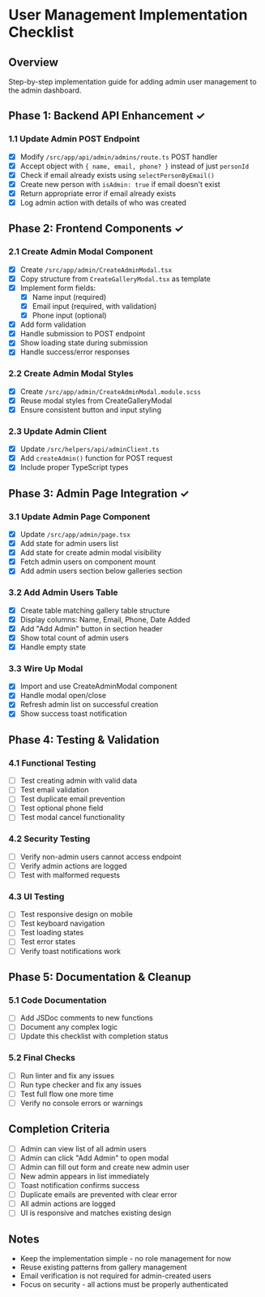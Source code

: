 # User Management Implementation Checklist

## Overview
Step-by-step implementation guide for adding admin user management to the admin dashboard.

## Phase 1: Backend API Enhancement ✓

### 1.1 Update Admin POST Endpoint
- [x] Modify `/src/app/api/admin/admins/route.ts` POST handler
- [x] Accept object with `{ name, email, phone? }` instead of just `personId`
- [x] Check if email already exists using `selectPersonByEmail()`
- [x] Create new person with `isAdmin: true` if email doesn't exist
- [x] Return appropriate error if email already exists
- [x] Log admin action with details of who was created

## Phase 2: Frontend Components ✓

### 2.1 Create Admin Modal Component
- [x] Create `/src/app/admin/CreateAdminModal.tsx`
- [x] Copy structure from `CreateGalleryModal.tsx` as template
- [x] Implement form fields:
  - [x] Name input (required)
  - [x] Email input (required, with validation)
  - [x] Phone input (optional)
- [x] Add form validation
- [x] Handle submission to POST endpoint
- [x] Show loading state during submission
- [x] Handle success/error responses

### 2.2 Create Admin Modal Styles
- [x] Create `/src/app/admin/CreateAdminModal.module.scss`
- [x] Reuse modal styles from CreateGalleryModal
- [x] Ensure consistent button and input styling

### 2.3 Update Admin Client
- [x] Update `/src/helpers/api/adminClient.ts`
- [x] Add `createAdmin()` function for POST request
- [x] Include proper TypeScript types

## Phase 3: Admin Page Integration ✓

### 3.1 Update Admin Page Component
- [x] Update `/src/app/admin/page.tsx`
- [x] Add state for admin users list
- [x] Add state for create admin modal visibility
- [x] Fetch admin users on component mount
- [x] Add admin users section below galleries section

### 3.2 Add Admin Users Table
- [x] Create table matching gallery table structure
- [x] Display columns: Name, Email, Phone, Date Added
- [x] Add "Add Admin" button in section header
- [x] Show total count of admin users
- [x] Handle empty state

### 3.3 Wire Up Modal
- [x] Import and use CreateAdminModal component
- [x] Handle modal open/close
- [x] Refresh admin list on successful creation
- [x] Show success toast notification

## Phase 4: Testing & Validation

### 4.1 Functional Testing
- [ ] Test creating admin with valid data
- [ ] Test email validation
- [ ] Test duplicate email prevention
- [ ] Test optional phone field
- [ ] Test modal cancel functionality

### 4.2 Security Testing
- [ ] Verify non-admin users cannot access endpoint
- [ ] Verify admin actions are logged
- [ ] Test with malformed requests

### 4.3 UI Testing
- [ ] Test responsive design on mobile
- [ ] Test keyboard navigation
- [ ] Test loading states
- [ ] Test error states
- [ ] Verify toast notifications work

## Phase 5: Documentation & Cleanup

### 5.1 Code Documentation
- [ ] Add JSDoc comments to new functions
- [ ] Document any complex logic
- [ ] Update this checklist with completion status

### 5.2 Final Checks
- [ ] Run linter and fix any issues
- [ ] Run type checker and fix any issues
- [ ] Test full flow one more time
- [ ] Verify no console errors or warnings

## Completion Criteria

- [ ] Admin can view list of all admin users
- [ ] Admin can click "Add Admin" to open modal
- [ ] Admin can fill out form and create new admin user
- [ ] New admin appears in list immediately
- [ ] Toast notification confirms success
- [ ] Duplicate emails are prevented with clear error
- [ ] All admin actions are logged
- [ ] UI is responsive and matches existing design

## Notes

- Keep the implementation simple - no role management for now
- Reuse existing patterns from gallery management
- Email verification is not required for admin-created users
- Focus on security - all actions must be properly authenticated
